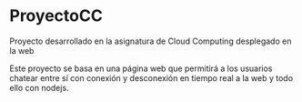# ProyectoCC
Proyecto desarrollado en la asignatura de Cloud Computing desplegado en la web

Este proyecto se basa en una página web que permitirá a los usuarios chatear entre sí con conexión y desconexión en tiempo real a la web y todo ello con nodejs.
